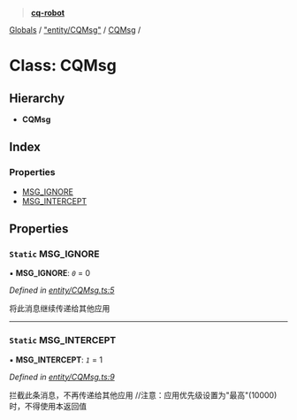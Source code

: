 > **[cq-robot](../README.md)**

[Globals](../globals.md) / ["entity/CQMsg"](../modules/_entity_cqmsg_.md) / [CQMsg](_entity_cqmsg_.cqmsg.md) /

# Class: CQMsg

## Hierarchy

* **CQMsg**

## Index

### Properties

* [MSG_IGNORE](_entity_cqmsg_.cqmsg.md#static-msg_ignore)
* [MSG_INTERCEPT](_entity_cqmsg_.cqmsg.md#static-msg_intercept)

## Properties

### `Static` MSG_IGNORE

▪ **MSG_IGNORE**: *`0`* = 0

*Defined in [entity/CQMsg.ts:5](https://github.com/CaoMeiYouRen/node-cq-robot/blob/951adbf/src/entity/CQMsg.ts#L5)*

将此消息继续传递给其他应用

___

### `Static` MSG_INTERCEPT

▪ **MSG_INTERCEPT**: *`1`* = 1

*Defined in [entity/CQMsg.ts:9](https://github.com/CaoMeiYouRen/node-cq-robot/blob/951adbf/src/entity/CQMsg.ts#L9)*

拦截此条消息，不再传递给其他应用 //注意：应用优先级设置为"最高"(10000)时，不得使用本返回值